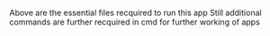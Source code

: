 Above are the essential files recquired to run this app
Still additional commands are further recquired in cmd for further working of apps 
